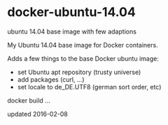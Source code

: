 # docker-ubuntu-14.04
ubuntu 14.04 base image with few adaptions

My Ubuntu 14.04 base image for Docker containers.

Adds a few things to the base Docker ubuntu image:

+ set Ubuntu apt repository (trusty universe)
+ add packages (curl, ...)
+ set locale to de_DE.UTF8 (german sort order, etc)

docker build ...

updated 2016-02-08 

